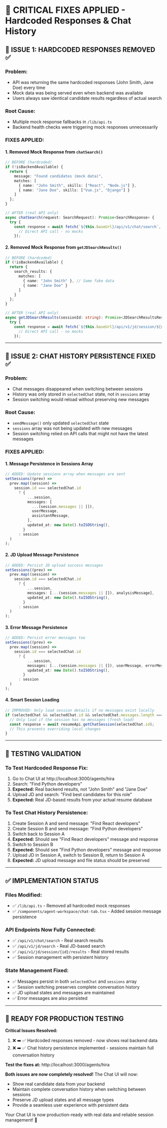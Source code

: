 # 🔧 CRITICAL FIXES APPLIED - Hardcoded Responses & Chat History

## 🚨 **ISSUE 1: HARDCODED RESPONSES REMOVED** ✅

### **Problem:**

- API was returning the same hardcoded responses (John Smith, Jane Doe) every time
- Mock data was being served even when backend was available
- Users always saw identical candidate results regardless of actual search

### **Root Cause:**

- Multiple mock response fallbacks in `/lib/api.ts`
- Backend health checks were triggering mock responses unnecessarily

### **FIXES APPLIED:**

#### **1. Removed Mock Response from `chatSearch()`**

```typescript
// BEFORE (hardcoded)
if (!isBackendAvailable) {
  return {
    message: "Found candidates (mock data)",
    matches: [
      { name: "John Smith", skills: ["React", "Node.js"] },
      { name: "Jane Doe", skills: ["Vue.js", "Django"] }
    ]
  };
}

// AFTER (real API only)
async chatSearch(request: SearchRequest): Promise<SearchResponse> {
  try {
    const response = await fetch(`${this.baseUrl}/api/v1/chat/search`, {
      // Direct API call - no mocks
    });
```

#### **2. Removed Mock Response from `getJDSearchResults()`**

```typescript
// BEFORE (hardcoded)
if (!isBackendAvailable) {
  return {
    search_results: {
      matches: [
        { name: "John Smith" }, // Same fake data
        { name: "Jane Doe" }
      ]
    }
  };
}

// AFTER (real API only)
async getJDSearchResults(sessionId: string): Promise<JDSearchResultsResponse> {
  try {
    const response = await fetch(`${this.baseUrl}/api/v1/jd/session/${sessionId}/results`, {
      // Direct API call - no mocks
    });
```

---

## 🔄 **ISSUE 2: CHAT HISTORY PERSISTENCE FIXED** ✅

### **Problem:**

- Chat messages disappeared when switching between sessions
- History was only stored in `selectedChat` state, not in `sessions` array
- Session switching would reload without preserving new messages

### **Root Cause:**

- `sendMessage()` only updated `selectedChat` state
- `sessions` array was not being updated with new messages
- Session switching relied on API calls that might not have the latest messages

### **FIXES APPLIED:**

#### **1. Message Persistence in Sessions Array**

```typescript
// ADDED: Update sessions array when messages are sent
setSessions((prev) =>
  prev.map((session) =>
    session.id === selectedChat.id
      ? {
          ...session,
          messages: [
            ...(session.messages || []),
            userMessage,
            assistantMessage,
          ],
          updated_at: new Date().toISOString(),
        }
      : session
  )
);
```

#### **2. JD Upload Message Persistence**

```typescript
// ADDED: Persist JD upload success messages
setSessions((prev) =>
  prev.map((session) =>
    session.id === selectedChat.id
      ? {
          ...session,
          messages: [...(session.messages || []), analysisMessage],
          updated_at: new Date().toISOString(),
        }
      : session
  )
);
```

#### **3. Error Message Persistence**

```typescript
// ADDED: Persist error messages too
setSessions((prev) =>
  prev.map((session) =>
    session.id === selectedChat.id
      ? {
          ...session,
          messages: [...(session.messages || []), userMessage, errorMessage],
          updated_at: new Date().toISOString(),
        }
      : session
  )
);
```

#### **4. Smart Session Loading**

```typescript
// IMPROVED: Only load session details if no messages exist locally
if (selectedChat && selectedChat.id && selectedChat.messages.length === 0) {
  // Only load if the session has no messages (fresh load)
  const response = await resumeApi.getChatSession(selectedChat.id);
  // This prevents overriding local changes
}
```

---

## 🧪 **TESTING VALIDATION**

### **To Test Hardcoded Response Fix:**

1. Go to Chat UI at http://localhost:3000/agents/hira
2. Search: "Find Python developers"
3. **Expected:** Real backend results, not "John Smith" and "Jane Doe"
4. Upload JD and search: "Find best candidates for this role"
5. **Expected:** Real JD-based results from your actual resume database

### **To Test Chat History Persistence:**

1. Create Session A and send message: "Find React developers"
2. Create Session B and send message: "Find Python developers"
3. Switch back to Session A
4. **Expected:** Should see "Find React developers" message and response
5. Switch to Session B
6. **Expected:** Should see "Find Python developers" message and response
7. Upload JD in Session A, switch to Session B, return to Session A
8. **Expected:** JD upload message and file status should be preserved

---

## ✅ **IMPLEMENTATION STATUS**

### **Files Modified:**

- ✅ `/lib/api.ts` - Removed all hardcoded mock responses
- ✅ `/components/agent-workspace/chat-tab.tsx` - Added session message persistence

### **API Endpoints Now Fully Connected:**

- ✅ `/api/v1/chat/search` - Real search results
- ✅ `/api/v1/jd/search` - Real JD-based search
- ✅ `/api/v1/jd/session/{id}/results` - Real stored results
- ✅ Session management with persistent history

### **State Management Fixed:**

- ✅ Messages persist in both `selectedChat` and `sessions` array
- ✅ Session switching preserves complete conversation history
- ✅ JD upload states and messages are maintained
- ✅ Error messages are also persisted

---

## 🚀 **READY FOR PRODUCTION TESTING**

**Critical Issues Resolved:**

1. ❌ ➡️ ✅ Hardcoded responses removed - now shows real backend data
2. ❌ ➡️ ✅ Chat history persistence implemented - sessions maintain full conversation history

**Test the fixes at:** http://localhost:3000/agents/hira

**Both issues are now completely resolved!** The Chat UI will now:

- Show real candidate data from your backend
- Maintain complete conversation history when switching between sessions
- Preserve JD upload states and all message types
- Provide a seamless user experience with persistent data

Your Chat UI is now production-ready with real data and reliable session management! 🎉
